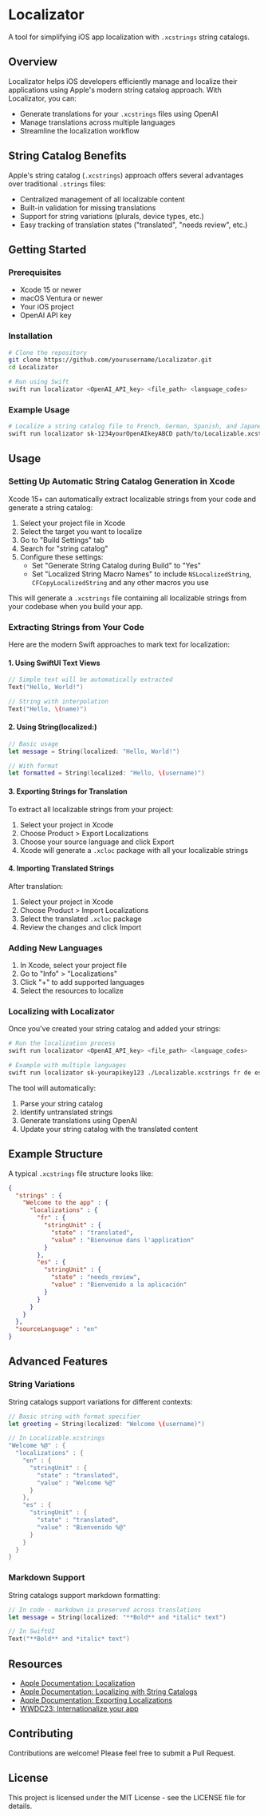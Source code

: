 # Localizator

A tool for simplifying iOS app localization with `.xcstrings` string catalogs.

## Overview

Localizator helps iOS developers efficiently manage and localize their applications using Apple's modern string catalog approach. With Localizator, you can:

- Generate translations for your `.xcstrings` files using OpenAI
- Manage translations across multiple languages
- Streamline the localization workflow

## String Catalog Benefits

Apple's string catalog (`.xcstrings`) approach offers several advantages over traditional `.strings` files:

- Centralized management of all localizable content
- Built-in validation for missing translations
- Support for string variations (plurals, device types, etc.)
- Easy tracking of translation states ("translated", "needs review", etc.)

## Getting Started

### Prerequisites

- Xcode 15 or newer
- macOS Ventura or newer
- Your iOS project
- OpenAI API key

### Installation

```bash
# Clone the repository
git clone https://github.com/yourusername/Localizator.git
cd Localizator

# Run using Swift
swift run localizator <OpenAI_API_key> <file_path> <language_codes>
```

### Example Usage

```bash
# Localize a string catalog file to French, German, Spanish, and Japanese
swift run localizator sk-1234yourOpenAIkeyABCD path/to/Localizable.xcstrings fr de es jp
```

## Usage

### Setting Up Automatic String Catalog Generation in Xcode

Xcode 15+ can automatically extract localizable strings from your code and generate a string catalog:

1. Select your project file in Xcode
2. Select the target you want to localize
3. Go to "Build Settings" tab
4. Search for "string catalog"
5. Configure these settings:
   - Set "Generate String Catalog during Build" to "Yes"
   - Set "Localized String Macro Names" to include `NSLocalizedString`, `CFCopyLocalizedString` and any other macros you use

This will generate a `.xcstrings` file containing all localizable strings from your codebase when you build your app.

### Extracting Strings from Your Code

Here are the modern Swift approaches to mark text for localization:

#### 1. Using SwiftUI Text Views

```swift
// Simple text will be automatically extracted
Text("Hello, World!")

// String with interpolation
Text("Hello, \(name)")
```

#### 2. Using String(localized:)

```swift
// Basic usage
let message = String(localized: "Hello, World!")

// With format
let formatted = String(localized: "Hello, \(username)")
```

#### 3. Exporting Strings for Translation

To extract all localizable strings from your project:

1. Select your project in Xcode
2. Choose Product > Export Localizations
3. Choose your source language and click Export
4. Xcode will generate a `.xcloc` package with all your localizable strings

#### 4. Importing Translated Strings

After translation:

1. Select your project in Xcode
2. Choose Product > Import Localizations
3. Select the translated `.xcloc` package
4. Review the changes and click Import

### Adding New Languages

1. In Xcode, select your project file
2. Go to "Info" > "Localizations"
3. Click "+" to add supported languages
4. Select the resources to localize

### Localizing with Localizator

Once you've created your string catalog and added your strings:

```bash
# Run the localization process
swift run localizator <OpenAI_API_key> <file_path> <language_codes>

# Example with multiple languages
swift run localizator sk-yourapikey123 ./Localizable.xcstrings fr de es jp
```

The tool will automatically:
1. Parse your string catalog
2. Identify untranslated strings
3. Generate translations using OpenAI
4. Update your string catalog with the translated content

## Example Structure

A typical `.xcstrings` file structure looks like:

```json
{
  "strings" : {
    "Welcome to the app" : {
      "localizations" : {
        "fr" : {
          "stringUnit" : {
            "state" : "translated",
            "value" : "Bienvenue dans l'application"
          }
        },
        "es" : {
          "stringUnit" : {
            "state" : "needs_review",
            "value" : "Bienvenido a la aplicación"
          }
        }
      }
    }
  },
  "sourceLanguage" : "en"
}
```

## Advanced Features

### String Variations

String catalogs support variations for different contexts:

```swift
// Basic string with format specifier
let greeting = String(localized: "Welcome \(username)")

// In Localizable.xcstrings
"Welcome %@" : {
  "localizations" : {
    "en" : {
      "stringUnit" : {
        "state" : "translated",
        "value" : "Welcome %@"
      }
    },
    "es" : {
      "stringUnit" : {
        "state" : "translated",
        "value" : "Bienvenido %@"
      }
    }
  }
}
```

### Markdown Support

String catalogs support markdown formatting:

```swift
// In code - markdown is preserved across translations
let message = String(localized: "**Bold** and *italic* text")

// In SwiftUI
Text("**Bold** and *italic* text")
```

## Resources

- [Apple Documentation: Localization](https://developer.apple.com/documentation/Xcode/localization)
- [Apple Documentation: Localizing with String Catalogs](https://developer.apple.com/documentation/xcode/localizing-and-varying-text-with-a-string-catalog#Localize-your-apps-text)
- [Apple Documentation: Exporting Localizations](https://developer.apple.com/documentation/xcode/exporting-localizations)
- [WWDC23: Internationalize your app](https://developer.apple.com/videos/play/wwdc2023/10155/)

## Contributing

Contributions are welcome! Please feel free to submit a Pull Request.

## License

This project is licensed under the MIT License - see the LICENSE file for details.

